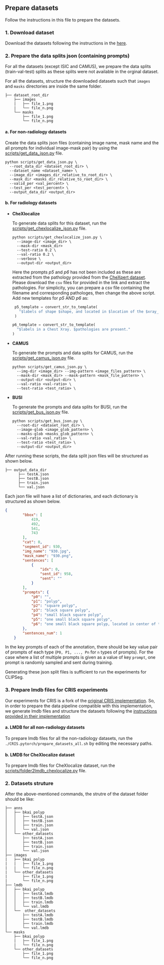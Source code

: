 ## Prepare datasets

Follow the instructions in this file to prepare the datasets.

### 1. Download dataset

Download the datasets following the instructions in the [here](README.md##dataset-used-in-our-experiments).

### 2. Prepare the data splits json (containing prompts)

For all the datasets (except ISIC and CAMUS), we prepare the data splits (train-val-test) splits as these splits were not available in the orginal dataset.

  For all the datasets, structure the downloaded datasets such that `images` and `masks` directories are inside the same folder. 
  ```
  ├── dataset_root_dir
      ├── images
      |   ├── file_1.png
      |   └── file_n.png
      └── masks
          ├── file_1.png
          └── file_n.png
  ```
#### a. For non-radiology datasets
  
  Create the data splits json files (containing image name, mask name and the all prompts for individual image-mask pair) by using the [scripts/get_data_json.py](scripts/get_data_json.py) file.
  
  ```shell
  python scripts/get_data_json.py \
    --root_data_dir <dataset_root_dir> \
    --dataset_name <dataset_name> \
    --image_dir <images_dir_relative_to_root_dir> \
    --mask_dir <masks_dir_relative_to_root_dir> \
    --valid_per <val_percent> \
    --test_per <test_percent> \
    --output_data_dir <output_dir>
  ```

#### b. For radiology datasets

- **CheXlocalize**
  
    To generate data splits for this dataset, run the [scripts/get_chexlocalize_json.py](scripts/get_chexlocalize_json.py) file.
    ```shell
    python scripts/get_chexlocalize_json.py \
      --image-dir <image_dir> \
      --mask-dir <mask_dir>
      --test-ratio 0.2 \
      --val-ratio 0.2 \
      --verbose \
      --output-dir <output_dir>
    ```
    Here the prompts *p5* and *p6* has not been included as these are extracted from the pathology provided from the [CheXpert dataset](https://stanfordaimi.azurewebsites.net/datasets/23c56a0d-15de-405b-87c8-99c30138950c).
    Please download the `csv` files for provided in the link and extract the pathologies.
    For simplicity, you can prepare a csv file containing the filename and corresponding pathologes, then change the above script.
    Add new templates for *p5* AND *p6* as:
     ```python
      p5_template = convert_str_to_template(
        "$labels of shape $shape, and located in $location of the $xray_view of a Chest Xray. $pathologies are present."
      )
  
     p6_template = convert_str_to_template(
       "$labels in a Chest Xray. $pathologies are present."
     )
     ```

- **CAMUS**
    
    To generate the prompts and data splits for CAMUS, run the [scripts/get_camus_json.py](scripts/get_camus_json.py) file.
    ```shell
    python scripts/get_camus_json.py \
      --img-dir <image_dir> --img-pattern <image_files_pattern> \
      --mask-dir <mask_dir> --mask-pattern <mask_file_pattern> \
      --output-dir <output-dir> \
      --val-ratio <val-ratio> \
      --test-ratio <test_ratio> \
    ```

- **BUSI**

  To generate the prompts and data splits for BUSI, run the [scripts/get_bus_json.py](scripts/get_bus_json.py) file.
  ```shell
  python scripts/get_bus_json.py \
    --root-dir <dataset_root_dir> \
    --image-glob <image_glob_pattern> \
    --masks-glob <masks_glob_pattern> \
    --val-ratio <val_ratio> \
    --test-ratio <test_ratio> \
    --output-dir <output_dir>
  ```

After running these scripts, the data split json files will be structured as shown below.
```
├── output_data_dir
      ├── testA.json
      ├── testB.json
      ├── train.json
      └── val.json
```

Each json file will have a list of dictionaries, and each dictionary is structured as shown below.
```json
{
        "bbox": [
            419,
            492,
            541,
            743
        ],
        "cat": 0,
        "segment_id": 930,
        "img_name": "930.jpg",
        "mask_name": "930.png",
        "sentences": [
            {
                "idx": 0,
                "sent_id": 958,
                "sent": ""
            }
        ],
        "prompts": {
            "p0": "",
            "p1": "polyp",
            "p2": "square polyp",
            "p3": "black square polyp",
            "p4": "small black square polyp",
            "p5": "one small black square polyp",
            "p6": "one small black square polyp, located in center of the image",
        },
        "sentences_num": 1
    }
```
In the key prompts of each of the annotation, there should be key value pair of prompts of each type (`P0, P1, ..., Pn` for `n` types of prompts). 
For the case where a list of multiple prompts is given as a value of key `prompt`, one prompt is randomly sampled and sent during training.

Generating these json split files is sufficient to run the experiments for CLIPSeg.

### 3. Prepare lmdb files for CRIS experiments

Our experiments for CRIS is a fork of the [original CRIS implementation](https://github.com/DerrickWang005/CRIS.pytorch).
So, in order to prepare the data pipeline compatible with this implementation, we generate lmdb files and structure the datasets
following the [instructions provided in their implementation](https://github.com/DerrickWang005/CRIS.pytorch/blob/master/tools/prepare_datasets.md)

#### a. LMDB for all non-radiology datasets

  To prepare lmdb files for all the non-radiology datasets, run the `./CRIS.pytorch/prepare_datasets_all.sh` by editing the necessary paths.

#### b. LMDB for CheXlocalize dataset

  To prepare lmdb files for CheXlocalize dataset, run the [scripts/folder2lmdb_chexlocalize.py](scripts/folder2lmdb_chexlocalize.py) file.

### 2. Datasets struture

After the above-mentioned commands, the strutre of the dataset folder should be like:

```none
├── anns
│   ├── bkai_polyp
│   │   ├── testA.json
│   │   ├── testB.json
│   │   ├── train.json
│   │   └── val.json
│   └── other_datasets
│       ├── testA.json
│       ├── testB.json
│       ├── train.json
│       └── val.json
├── images
|   ├── bkai_polyp
|   |   ├── file_1.png
|   |   └── file_n.png
|   └── other_datasets
|       ├── file_1.png
|       └── file_n.png
├── lmdb
│   ├── bkai_polyp
│   │   ├── testA.lmdb
│   │   ├── testB.lmdb
│   │   ├── train.lmdb
│   │   └── val.lmdb
│   └──  other_datasets
│       ├── testA.lmdb
│       ├── testB.lmdb
│       ├── train.lmdb
│       └── val.lmdb    
└── masks
    ├── bkai_polyp
    |   ├── file_1.png
    |   └── file_n.png
    └── other_datasets
        ├── file_1.png
        └── file_n.png


